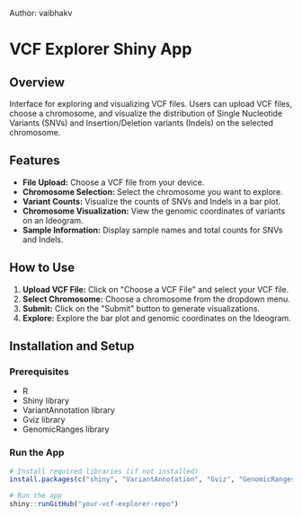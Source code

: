Author: vaibhakv


# VCF Explorer Shiny App

## Overview
Interface for exploring and visualizing VCF files. Users can upload VCF files, choose a chromosome, and visualize the distribution of Single Nucleotide Variants (SNVs) and Insertion/Deletion variants (Indels) on the selected chromosome.

## Features

- **File Upload:** Choose a VCF file from your device.
- **Chromosome Selection:** Select the chromosome you want to explore.
- **Variant Counts:** Visualize the counts of SNVs and Indels in a bar plot.
- **Chromosome Visualization:** View the genomic coordinates of variants on an Ideogram.
- **Sample Information:** Display sample names and total counts for SNVs and Indels.

## How to Use

1. **Upload VCF File:** Click on "Choose a VCF File" and select your VCF file.
2. **Select Chromosome:** Choose a chromosome from the dropdown menu.
3. **Submit:** Click on the "Submit" button to generate visualizations.
4. **Explore:** Explore the bar plot and genomic coordinates on the Ideogram.

## Installation and Setup

### Prerequisites

- R
- Shiny library
- VariantAnnotation library
- Gviz library
- GenomicRanges library

### Run the App

```R
# Install required libraries (if not installed)
install.packages(c("shiny", "VariantAnnotation", "Gviz", "GenomicRanges"))

# Run the app
shiny::runGitHub("your-vcf-explorer-repo")
